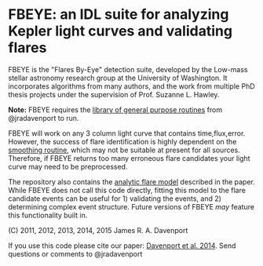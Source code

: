 FBEYE: an IDL suite for analyzing Kepler light curves and validating flares
=====

FBEYE is the "Flares By-Eye" detection suite, developed by the 
Low-mass stellar astronomy research group at the University of 
Washington. It incorporates algorithms from many authors, and 
the work from multiple PhD thesis projects under the supervision 
of Prof. Suzanne L. Hawley. 


**Note:** FBEYE requires the [library of general purpose routines](https://github.com/jradavenport/jradavenport_idl) from @jradavenport to run.

FBEYE will work on any 3 column light curve that contains time,flux,error. However, the success of flare identification is highly dependent on the [smoothing routine](../jradavenport_idl/softserve.pro), which may not be suitable at present for all sources. Therefore, if FBEYE returns too many erroneous flare candidates your light curve may need to be preprocessed.

The repository also contains the [analytic flare model](aflare.pro) described in the paper. While FBEYE does not call this code directly, fitting this model to the flare candidate events can be useful for 1) validating the events, and 2) determining complex event structure. Future versions of FBEYE *may* feature this functionality built in.


(C) 2011, 2012, 2013, 2014, 2015 James R. A. Davenport </br>

If you use this code please cite our paper: [Davenport et al. 2014](http://arxiv.org/abs/1411.3723). Send questions or comments to @jradavenport